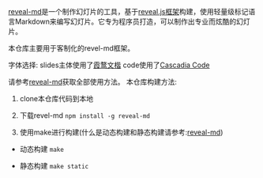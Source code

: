 [reveal-md](https://github.com/webpro/reveal-md)是一个制作幻灯片的工具，基于[reveal.js框架](https://revealjs.com/)构建，使用轻量级标记语言Markdown来编写幻灯片。它专为程序员打造，可以制作出专业而炫酷的幻灯片。

本仓库主要用于客制化的revel-md框架。

字体选择:
slides主体使用了[霞鹜文楷](https://github.com/lxgw/LxgwWenKai)
code使用了[Cascadia Code](https://github.com/microsoft/cascadia-code)

请参考[reveal-md](https://github.com/webpro/reveal-md)获取全部使用方法。
本仓库构建方法:
1. clone本仓库代码到本地

2. 下载revel-md
`npm install -g reveal-md`

3. 使用make进行构建(什么是动态构建和静态构建请参考:[reveal-md](https://github.com/webpro/reveal-md))
- 动态构建
`make`

- 静态构建
`make static`